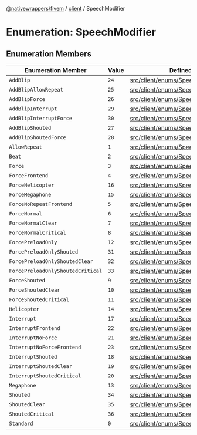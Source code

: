 [@nativewrappers/fivem](../../README.md) / [client](../README.md) / SpeechModifier

# Enumeration: SpeechModifier

## Enumeration Members

| Enumeration Member | Value | Defined in |
| ------ | ------ | ------ |
| `AddBlip` | `24` | [src/client/enums/SpeechModifier.ts:26](https://github.com/nativewrappers/fivem/blob/631c6d86e9569591c88ce277255e6c3e13e943cb/src/client/enums/SpeechModifier.ts#L26) |
| `AddBlipAllowRepeat` | `25` | [src/client/enums/SpeechModifier.ts:27](https://github.com/nativewrappers/fivem/blob/631c6d86e9569591c88ce277255e6c3e13e943cb/src/client/enums/SpeechModifier.ts#L27) |
| `AddBlipForce` | `26` | [src/client/enums/SpeechModifier.ts:28](https://github.com/nativewrappers/fivem/blob/631c6d86e9569591c88ce277255e6c3e13e943cb/src/client/enums/SpeechModifier.ts#L28) |
| `AddBlipInterrupt` | `29` | [src/client/enums/SpeechModifier.ts:31](https://github.com/nativewrappers/fivem/blob/631c6d86e9569591c88ce277255e6c3e13e943cb/src/client/enums/SpeechModifier.ts#L31) |
| `AddBlipInterruptForce` | `30` | [src/client/enums/SpeechModifier.ts:32](https://github.com/nativewrappers/fivem/blob/631c6d86e9569591c88ce277255e6c3e13e943cb/src/client/enums/SpeechModifier.ts#L32) |
| `AddBlipShouted` | `27` | [src/client/enums/SpeechModifier.ts:29](https://github.com/nativewrappers/fivem/blob/631c6d86e9569591c88ce277255e6c3e13e943cb/src/client/enums/SpeechModifier.ts#L29) |
| `AddBlipShoutedForce` | `28` | [src/client/enums/SpeechModifier.ts:30](https://github.com/nativewrappers/fivem/blob/631c6d86e9569591c88ce277255e6c3e13e943cb/src/client/enums/SpeechModifier.ts#L30) |
| `AllowRepeat` | `1` | [src/client/enums/SpeechModifier.ts:3](https://github.com/nativewrappers/fivem/blob/631c6d86e9569591c88ce277255e6c3e13e943cb/src/client/enums/SpeechModifier.ts#L3) |
| `Beat` | `2` | [src/client/enums/SpeechModifier.ts:4](https://github.com/nativewrappers/fivem/blob/631c6d86e9569591c88ce277255e6c3e13e943cb/src/client/enums/SpeechModifier.ts#L4) |
| `Force` | `3` | [src/client/enums/SpeechModifier.ts:5](https://github.com/nativewrappers/fivem/blob/631c6d86e9569591c88ce277255e6c3e13e943cb/src/client/enums/SpeechModifier.ts#L5) |
| `ForceFrontend` | `4` | [src/client/enums/SpeechModifier.ts:6](https://github.com/nativewrappers/fivem/blob/631c6d86e9569591c88ce277255e6c3e13e943cb/src/client/enums/SpeechModifier.ts#L6) |
| `ForceHelicopter` | `16` | [src/client/enums/SpeechModifier.ts:18](https://github.com/nativewrappers/fivem/blob/631c6d86e9569591c88ce277255e6c3e13e943cb/src/client/enums/SpeechModifier.ts#L18) |
| `ForceMegaphone` | `15` | [src/client/enums/SpeechModifier.ts:17](https://github.com/nativewrappers/fivem/blob/631c6d86e9569591c88ce277255e6c3e13e943cb/src/client/enums/SpeechModifier.ts#L17) |
| `ForceNoRepeatFrontend` | `5` | [src/client/enums/SpeechModifier.ts:7](https://github.com/nativewrappers/fivem/blob/631c6d86e9569591c88ce277255e6c3e13e943cb/src/client/enums/SpeechModifier.ts#L7) |
| `ForceNormal` | `6` | [src/client/enums/SpeechModifier.ts:8](https://github.com/nativewrappers/fivem/blob/631c6d86e9569591c88ce277255e6c3e13e943cb/src/client/enums/SpeechModifier.ts#L8) |
| `ForceNormalClear` | `7` | [src/client/enums/SpeechModifier.ts:9](https://github.com/nativewrappers/fivem/blob/631c6d86e9569591c88ce277255e6c3e13e943cb/src/client/enums/SpeechModifier.ts#L9) |
| `ForceNormalCritical` | `8` | [src/client/enums/SpeechModifier.ts:10](https://github.com/nativewrappers/fivem/blob/631c6d86e9569591c88ce277255e6c3e13e943cb/src/client/enums/SpeechModifier.ts#L10) |
| `ForcePreloadOnly` | `12` | [src/client/enums/SpeechModifier.ts:14](https://github.com/nativewrappers/fivem/blob/631c6d86e9569591c88ce277255e6c3e13e943cb/src/client/enums/SpeechModifier.ts#L14) |
| `ForcePreloadOnlyShouted` | `31` | [src/client/enums/SpeechModifier.ts:33](https://github.com/nativewrappers/fivem/blob/631c6d86e9569591c88ce277255e6c3e13e943cb/src/client/enums/SpeechModifier.ts#L33) |
| `ForcePreloadOnlyShoutedClear` | `32` | [src/client/enums/SpeechModifier.ts:34](https://github.com/nativewrappers/fivem/blob/631c6d86e9569591c88ce277255e6c3e13e943cb/src/client/enums/SpeechModifier.ts#L34) |
| `ForcePreloadOnlyShoutedCritical` | `33` | [src/client/enums/SpeechModifier.ts:35](https://github.com/nativewrappers/fivem/blob/631c6d86e9569591c88ce277255e6c3e13e943cb/src/client/enums/SpeechModifier.ts#L35) |
| `ForceShouted` | `9` | [src/client/enums/SpeechModifier.ts:11](https://github.com/nativewrappers/fivem/blob/631c6d86e9569591c88ce277255e6c3e13e943cb/src/client/enums/SpeechModifier.ts#L11) |
| `ForceShoutedClear` | `10` | [src/client/enums/SpeechModifier.ts:12](https://github.com/nativewrappers/fivem/blob/631c6d86e9569591c88ce277255e6c3e13e943cb/src/client/enums/SpeechModifier.ts#L12) |
| `ForceShoutedCritical` | `11` | [src/client/enums/SpeechModifier.ts:13](https://github.com/nativewrappers/fivem/blob/631c6d86e9569591c88ce277255e6c3e13e943cb/src/client/enums/SpeechModifier.ts#L13) |
| `Helicopter` | `14` | [src/client/enums/SpeechModifier.ts:16](https://github.com/nativewrappers/fivem/blob/631c6d86e9569591c88ce277255e6c3e13e943cb/src/client/enums/SpeechModifier.ts#L16) |
| `Interrupt` | `17` | [src/client/enums/SpeechModifier.ts:19](https://github.com/nativewrappers/fivem/blob/631c6d86e9569591c88ce277255e6c3e13e943cb/src/client/enums/SpeechModifier.ts#L19) |
| `InterruptFrontend` | `22` | [src/client/enums/SpeechModifier.ts:24](https://github.com/nativewrappers/fivem/blob/631c6d86e9569591c88ce277255e6c3e13e943cb/src/client/enums/SpeechModifier.ts#L24) |
| `InterruptNoForce` | `21` | [src/client/enums/SpeechModifier.ts:23](https://github.com/nativewrappers/fivem/blob/631c6d86e9569591c88ce277255e6c3e13e943cb/src/client/enums/SpeechModifier.ts#L23) |
| `InterruptNoForceFrontend` | `23` | [src/client/enums/SpeechModifier.ts:25](https://github.com/nativewrappers/fivem/blob/631c6d86e9569591c88ce277255e6c3e13e943cb/src/client/enums/SpeechModifier.ts#L25) |
| `InterruptShouted` | `18` | [src/client/enums/SpeechModifier.ts:20](https://github.com/nativewrappers/fivem/blob/631c6d86e9569591c88ce277255e6c3e13e943cb/src/client/enums/SpeechModifier.ts#L20) |
| `InterruptShoutedClear` | `19` | [src/client/enums/SpeechModifier.ts:21](https://github.com/nativewrappers/fivem/blob/631c6d86e9569591c88ce277255e6c3e13e943cb/src/client/enums/SpeechModifier.ts#L21) |
| `InterruptShoutedCritical` | `20` | [src/client/enums/SpeechModifier.ts:22](https://github.com/nativewrappers/fivem/blob/631c6d86e9569591c88ce277255e6c3e13e943cb/src/client/enums/SpeechModifier.ts#L22) |
| `Megaphone` | `13` | [src/client/enums/SpeechModifier.ts:15](https://github.com/nativewrappers/fivem/blob/631c6d86e9569591c88ce277255e6c3e13e943cb/src/client/enums/SpeechModifier.ts#L15) |
| `Shouted` | `34` | [src/client/enums/SpeechModifier.ts:36](https://github.com/nativewrappers/fivem/blob/631c6d86e9569591c88ce277255e6c3e13e943cb/src/client/enums/SpeechModifier.ts#L36) |
| `ShoutedClear` | `35` | [src/client/enums/SpeechModifier.ts:37](https://github.com/nativewrappers/fivem/blob/631c6d86e9569591c88ce277255e6c3e13e943cb/src/client/enums/SpeechModifier.ts#L37) |
| `ShoutedCritical` | `36` | [src/client/enums/SpeechModifier.ts:38](https://github.com/nativewrappers/fivem/blob/631c6d86e9569591c88ce277255e6c3e13e943cb/src/client/enums/SpeechModifier.ts#L38) |
| `Standard` | `0` | [src/client/enums/SpeechModifier.ts:2](https://github.com/nativewrappers/fivem/blob/631c6d86e9569591c88ce277255e6c3e13e943cb/src/client/enums/SpeechModifier.ts#L2) |
